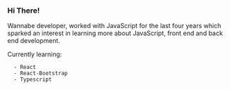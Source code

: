 ### Hi There!
Wannabe developer, worked with JavaScript for the last four years which sparked an interest in learning more about JavaScript, front end and back end development.

Currently learning:
```
  - React
  - React-Bootstrap
  - Typescript
```

<!--
**nathan-snelson/nathan-snelson** is a ✨ _special_ ✨ repository because its `README.md` (this file) appears on your GitHub profile.

Here are some ideas to get you started:

- 🔭 I’m currently working on ...
- 🌱 I’m currently learning ...
- 👯 I’m looking to collaborate on ...
- 🤔 I’m looking for help with ...
- 💬 Ask me about ...
- 📫 How to reach me: ...
- 😄 Pronouns: ...
- ⚡ Fun fact: ...
-->
